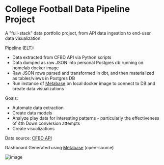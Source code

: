 # College Football Data Pipeline Project

A "full-stack" data portfolio project, from API data ingestion to end-user data visualization. 

Pipeline (ELT):
- Data extracted from CFBD API via Python scripts
- Data dumped as raw JSON into personal Postgres db running on homelab docker image 
- Raw JSON rows parsed and transformed in dbt, and then materialized as tables/views in Postgres DB
- Run instance of [Metabase](https://www.metabase.com/) on local docker image to connect to DB and create data visualizations


Goals:
- Automate data extraction
- Create data models
- Analyze play data for interesting patterns - particularly the effectiveness of 4th Down conversion attempts
- Create visualizations

Data source:
[CFBD API](https://blog.collegefootballdata.com/)


Dashboard Generated using [Metabase](https://www.metabase.com/) (open-source)

![image](https://user-images.githubusercontent.com/64382520/160642725-f0af9a1b-0e0e-44ee-b436-7ee1a058129a.png)

